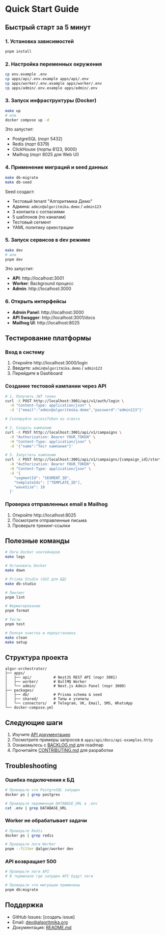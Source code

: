 # Quick Start Guide

## Быстрый старт за 5 минут

### 1. Установка зависимостей

```bash
pnpm install
```

### 2. Настройка переменных окружения

```bash
cp env.example .env
cp apps/api/.env.example apps/api/.env
cp apps/worker/.env.example apps/worker/.env
cp apps/admin/.env.example apps/admin/.env
```

### 3. Запуск инфраструктуры (Docker)

```bash
make up
# или
docker compose up -d
```

Это запустит:
- PostgreSQL (порт 5432)
- Redis (порт 6379)
- ClickHouse (порты 8123, 9000)
- Mailhog (порт 8025 для Web UI)

### 4. Применение миграций и seed данных

```bash
make db-migrate
make db-seed
```

Seed создаст:
- Тестовый tenant "Алгоритмика Демо"
- Админа: `admin@algoritmika.demo` / `admin123`
- 3 контакта с согласиями
- 5 шаблонов (по каналам)
- Тестовый сегмент
- YAML политику оркестрации

### 5. Запуск сервисов в dev режиме

```bash
make dev
# или
pnpm dev
```

Это запустит:
- **API**: http://localhost:3001
- **Worker**: Background процесс
- **Admin**: http://localhost:3000

### 6. Открыть интерфейсы

- **Admin Panel**: http://localhost:3000
- **API Swagger**: http://localhost:3001/docs
- **Mailhog UI**: http://localhost:8025

## Тестирование платформы

### Вход в систему

1. Откройте http://localhost:3000/login
2. Введите: `admin@algoritmika.demo` / `admin123`
3. Перейдите в Dashboard

### Создание тестовой кампании через API

```bash
# 1. Получить JWT токен
curl -X POST http://localhost:3001/api/v1/auth/login \
  -H "Content-Type: application/json" \
  -d '{"email":"admin@algoritmika.demo","password":"admin123"}'

# Скопируйте accessToken из ответа

# 2. Создать кампанию
curl -X POST http://localhost:3001/api/v1/campaigns \
  -H "Authorization: Bearer YOUR_TOKEN" \
  -H "Content-Type: application/json" \
  -d '{"name":"Тест кампания"}'

# 3. Запустить кампанию
curl -X POST http://localhost:3001/api/v1/campaigns/{campaign_id}/start \
  -H "Authorization: Bearer YOUR_TOKEN" \
  -H "Content-Type: application/json" \
  -d '{
    "segmentId": "SEGMENT_ID",
    "templateIds": ["TEMPLATE_ID"],
    "waveSize": 10
  }'
```

### Проверка отправленных email в Mailhog

1. Откройте http://localhost:8025
2. Посмотрите отправленные письма
3. Проверьте трекинг-ссылки

## Полезные команды

```bash
# Логи Docker контейнеров
make logs

# Остановить Docker
make down

# Prisma Studio (GUI для БД)
make db-studio

# Линтинг
pnpm lint

# Форматирование
pnpm format

# Тесты
pnpm test

# Полная очистка и переустановка
make clean
make setup
```

## Структура проекта

```
algor-orchestrator/
├── apps/
│   ├── api/          # NestJS REST API (порт 3001)
│   ├── worker/       # BullMQ Worker
│   └── admin/        # Next.js Admin Panel (порт 3000)
├── packages/
│   ├── db/           # Prisma schema & seed
│   ├── shared/       # Типы и утилиты
│   └── connectors/   # Telegram, VK, Email, SMS, WhatsApp
└── docker-compose.yml
```

## Следующие шаги

1. Изучите [API документацию](http://localhost:3001/docs)
2. Посмотрите примеры запросов в `apps/api/docs/api-examples.http`
3. Ознакомьтесь с [BACKLOG.md](./BACKLOG.md) для roadmap
4. Прочитайте [CONTRIBUTING.md](./CONTRIBUTING.md) для разработки

## Troubleshooting

### Ошибка подключения к БД

```bash
# Проверьте что PostgreSQL запущен
docker ps | grep postgres

# Проверьте переменную DATABASE_URL в .env
cat .env | grep DATABASE_URL
```

### Worker не обрабатывает задачи

```bash
# Проверьте Redis
docker ps | grep redis

# Проверьте логи Worker
pnpm --filter @algor/worker dev
```

### API возвращает 500

```bash
# Проверьте логи API
# В терминале где запущен API будут логи

# Проверьте что миграции применены
pnpm db:migrate
```

## Поддержка

- GitHub Issues: [создать issue]
- Email: dev@algoritmika.org
- Документация: [README.md](./README.md)


